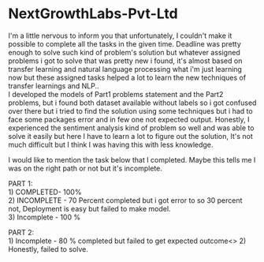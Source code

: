 # NextGrowthLabs-Pvt-Ltd

I'm a little nervous to inform you that unfortunately, I couldn't make it possible to complete all the tasks in the given time. Deadline was pretty enough to solve such kind of problem's solution but whatever assigned problems i got to solve that was pretty new i found, it's almost based on transfer learning and natural language processing what i'm just learning now but these  assigned tasks helped a lot to learn the new techniques of transfer learnings and NLP..<br>
I developed the models of Part1 problems statement and the Part2 problems, but i found both dataset available without  labels so i got confused over there but i tried to find the solution using some techniques but i had to face some packages error and in few one not expected output.  Honestly, I experienced the sentiment analysis kind of problem so well and was able to solve it easily but here I have to learn a lot to figure out the solution, It's not much difficult but I think I was having this with less knowledge.<br>

I would like to mention the task  below that I completed. Maybe this tells me I was on the right path or not but it's incomplete.<br>

PART 1: <br>
      1) COMPLETED- 100%<br>
      2) INCOMPLETE - 70 Percent completed but i got error to so 30 percent not, Deployment is easy but failed to make model.<br>
      3) Incomplete - 100 %<br>
      
PART 2: <br>
      1) Incomplete - 80 % completed but failed to get expected outcome<>
      2) Honestly, failed to solve.<br>
